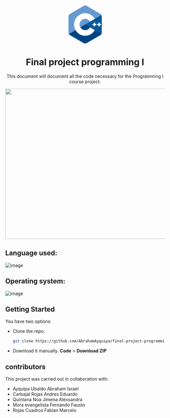 <br />
<div align="center">
  <a href="https://github.com/AbrahamAyquipa/final-project-programming-I">
    <img src="./logo.png" height = "120", width = "105">
  </a>
  <h1 align="center">Final project programming I</h1>
  <p align="center">
  This document will document all the code necessary for the Programming I course project.
  </p>
  <img src="https://images.unsplash.com/photo-1619410283995-43d9134e7656?ixlib=rb-1.2.1&ixid=MnwxMjA3fDB8MHxwaG90by1wYWdlfHx8fGVufDB8fHx8&auto=format&fit=crop&w=1170&q=80" alt="" height = "475" width = "798">
  
</div>

## Language used: 
![image](https://img.shields.io/badge/C%2B%2B-00599C?style=for-the-badge&logo=c%2B%2B&logoColor=white)
## Operating system: 
![image](https://img.shields.io/badge/Windows-0078D6?style=for-the-badge&logo=windows&logoColor=white)

## Getting Started

You have two options:
* Clone the repo.
  ```sh
  git clone https://github.com/AbrahamAyquipa/final-project-programming-I.git
  ```
* Download it manually. **Code** > **Download ZIP**

## contributors

This project was carried out in collaboration with:

- Ayquipa Ubaldo Abraham Israel 
- Carbajal Rojas Andres Eduardo 
- Quintana Noa Jimena Alexsandra 
- Mora evangelista Fernando Fausto 
- Rojas Cuadros Fabian Marcelo 
